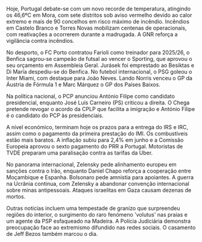 Hoje, Portugal debate-se com um novo recorde de temperatura, atingindo os 46,6ºC em Mora, com sete distritos sob aviso vermelho devido ao calor extremo e mais de 90 concelhos em risco máximo de incêndio. Incêndios em Castelo Branco e Torres Novas mobilizam centenas de operacionais, com reativações a ocorrerem durante a madrugada. A GNR reforça a vigilância contra incêndios.

No desporto, o FC Porto contratou Farioli como treinador para 2025/26, o Benfica sagrou-se campeão de futsal ao vencer o Sporting, que aprovou o seu orçamento em Assembleia Geral. Jurásek foi emprestado ao Besiktas e Di María despediu-se do Benfica. No futebol internacional, o PSG goleou o Inter Miami, com destaque para João Neves. Lando Norris venceu o GP da Áustria de Fórmula 1 e Marc Márquez o GP dos Países Baixos.

Na política nacional, o PCP anunciou António Filipe como candidato presidencial, enquanto José Luís Carneiro (PS) criticou a direita. O Chega pretende revogar o acordo da CPLP que facilita a imigração e António Filipe é o candidato do PCP às presidenciais.

A nível económico, terminam hoje os prazos para a entrega do IRS e IRC, assim como o pagamento da primeira prestação do IMI. Os combustíveis estão mais baratos. A inflação subiu para 2,4% em junho e a Comissão Europeia aprovou o sexto pagamento do PRR a Portugal. Motoristas de TVDE preparam uma paralisação contra as tarifas da Uber.

No panorama internacional, Zelensky pede alinhamento europeu em sanções contra o Irão, enquanto Daniel Chapo reforça a cooperação entre Moçambique e Espanha. Bolsonaro pede amnistia para apoiantes. A guerra na Ucrânia continua, com Zelensky a abandonar convenção internacional sobre minas antipessoais. Ataques israelitas em Gaza causam dezenas de mortos.

Outras notícias incluem uma tempestade de granizo que surpreendeu regiões do interior, o surgimento do raro fenómeno 'volutus' nas praias e um agente da PSP esfaqueado na Madeira. A Polícia Judiciária demonstra preocupação face ao extremismo difundido nas redes sociais. O casamento de Jeff Bezos também marcou o dia.